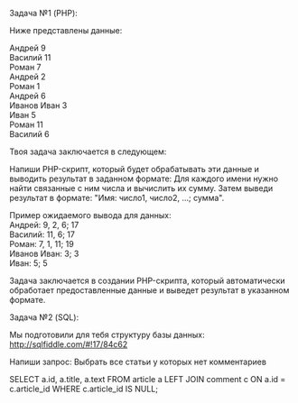 Задача №1 (PHP):

Ниже представлены данные:

Андрей 9<br>
Василий 11<br>
Роман 7<br>
Андрей 2<br>
Роман 1<br>
Андрей 6<br>
Иванов Иван 3<br>
Иван 5<br>
Роман 11<br>
Василий 6<br>


Твоя задача заключается в следующем:


Напиши PHP-скрипт, который будет обрабатывать эти данные и выводить результат в заданном формате:
Для каждого имени нужно найти связанные с ним числа и вычислить их сумму.
Затем выведи результат в формате: "Имя: число1, число2, ...; сумма".


Пример ожидаемого вывода для данных:<br>
Андрей: 9, 2, 6; 17<br>
Василий: 11, 6; 17<br>
Роман: 7, 1, 11; 19<br>
Иванов Иван: 3; 3<br>
Иван: 5; 5<br>

Задача заключается в создании PHP-скрипта, который автоматически обработает предоставленные данные и выведет результат в указанном формате.

 Задача №2 (SQL):

Мы подготовили для тебя структуру базы данных: http://sqlfiddle.com/#!17/84c62

Напиши запрос: Выбрать все статьи у которых нет комментариев

SELECT a.id, a.title, a.text
FROM article a
LEFT JOIN comment c ON a.id = c.article_id
WHERE c.article_id IS NULL;
